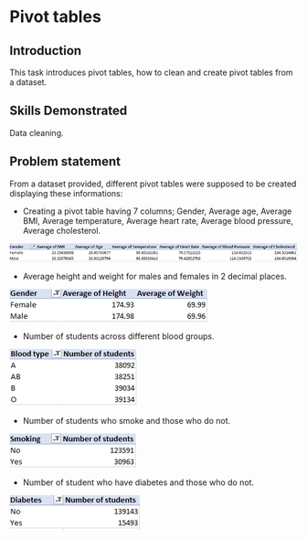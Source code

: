 # Pivot tables

## Introduction

This task introduces pivot tables, how to clean and create pivot tables from a dataset.

## Skills Demonstrated 
Data cleaning.

## Problem statement

From a dataset provided, different pivot tables were supposed to be created displaying these informations:

- Creating a pivot table having 7 columns; Gender, Average age, Average BMI, Average temperature, Average heart rate, Average blood pressure, Average cholesterol. 

![](Task4_pivot1.png)


- Average height and weight for males and females in 2 decimal places.

![](Task4_pivot2.png)

- Number of students across different blood groups.

![](Task4_pivot3.png)


- Number of students who smoke and those who do not.

![](Task4_pivot4.png)


- Number of student who have diabetes and those who do not.

![](Task4-pivot5.png)

  
